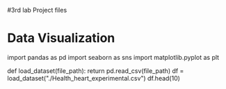 #3rd lab Project files
# Data Visualization 

import pandas as pd
import seaborn  as sns
import matplotlib.pyplot as plt

def load_dataset(file_path):
  return pd.read_csv(file_path)
df = load_dataset("./Health_heart_experimental.csv")
df.head(10)

